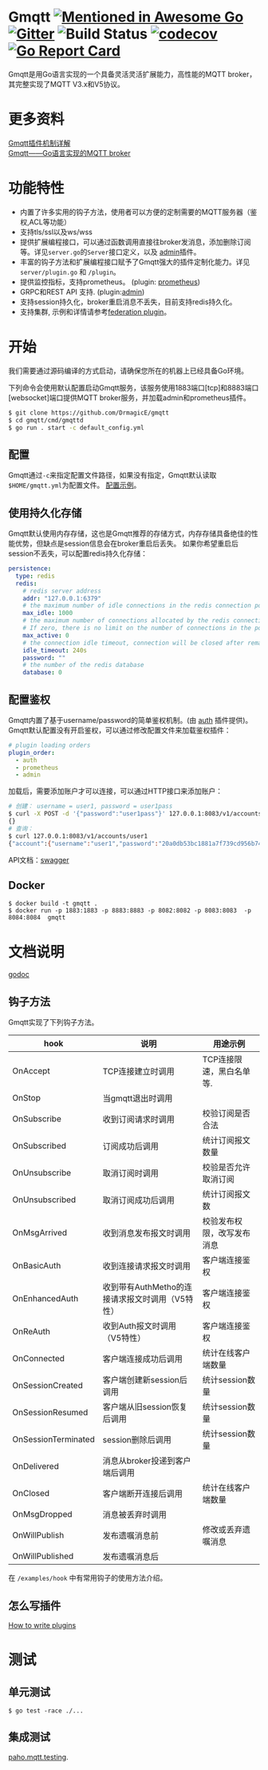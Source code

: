 # Gmqtt [![Mentioned in Awesome Go](https://awesome.re/mentioned-badge.svg)](https://github.com/avelino/awesome-go) [![Gitter](https://badges.gitter.im/gmqtt/community.svg)](https://gitter.im/gmqtt/community?utm_source=badge&utm_medium=badge&utm_campaign=pr-badge) ![Build Status](https://github.com/DrmagicE/gmqtt/actions/workflows/test.yml/badge.svg) [![codecov](https://codecov.io/gh/DrmagicE/gmqtt/branch/master/graph/badge.svg)](https://codecov.io/gh/DrmagicE/gmqtt) [![Go Report Card](https://goreportcard.com/badge/github.com/DrmagicE/gmqtt)](https://goreportcard.com/report/github.com/DrmagicE/gmqtt)


Gmqtt是用Go语言实现的一个具备灵活灵活扩展能力，高性能的MQTT broker，其完整实现了MQTT V3.x和V5协议。

# 更多资料
[Gmqtt插件机制详解](https://juejin.cn/post/6908305981923409934)  
[Gmqtt——Go语言实现的MQTT broker](https://juejin.cn/post/6905898448743038990)

# 功能特性
* 内置了许多实用的钩子方法，使用者可以方便的定制需要的MQTT服务器（鉴权,ACL等功能）
* 支持tls/ssl以及ws/wss
* 提供扩展编程接口，可以通过函数调用直接往broker发消息，添加删除订阅等。详见`server.go`的`Server`接口定义，以及 [admin](https://github.com/DrmagicE/Gmqtt/blob/master/plugin/admin/READEME.md)插件。
* 丰富的钩子方法和扩展编程接口赋予了Gmqtt强大的插件定制化能力。详见`server/plugin.go` 和 `/plugin`。
* 提供监控指标，支持prometheus。 (plugin: [prometheus](https://github.com/DrmagicE/Gmqtt/blob/master/plugin/prometheus/READEME.md))
* GRPC和REST API 支持. (plugin:[admin](https://github.com/DrmagicE/Gmqtt/blob/master/plugin/admin/READEME.md))
* 支持session持久化，broker重启消息不丢失，目前支持redis持久化。
* 支持集群, 示例和详情请参考[federation plugin](./plugin/federation/README.md)。

# 开始
我们需要通过源码编译的方式启动，请确保您所在的机器上已经具备Go环境。

下列命令会使用默认配置启动Gmqtt服务，该服务使用1883端口[tcp]和8883端口[websocket]端口提供MQTT broker服务，并加载admin和prometheus插件。
```bash
$ git clone https://github.com/DrmagicE/gmqtt
$ cd gmqtt/cmd/gmqttd
$ go run . start -c default_config.yml
```

## 配置
Gmqtt通过`-c`来指定配置文件路径，如果没有指定，Gmqtt默认读取`$HOME/gmqtt.yml`为配置文件。
[配置示例](https://github.com/DrmagicE/Gmqtt/blob/master/cmd/Gmqttd/default_config.yml)。

## 使用持久化存储
Gmqtt默认使用内存存储，这也是Gmqtt推荐的存储方式，内存存储具备绝佳的性能优势，但缺点是session信息会在broker重启后丢失。
如果你希望重启后session不丢失，可以配置redis持久化存储：
```yaml
persistence:
  type: redis  
  redis:
    # redis server address
    addr: "127.0.0.1:6379"
    # the maximum number of idle connections in the redis connection pool
    max_idle: 1000
    # the maximum number of connections allocated by the redis connection pool at a given time.
    # If zero, there is no limit on the number of connections in the pool.
    max_active: 0
    # the connection idle timeout, connection will be closed after remaining idle for this duration. If the value is zero, then idle connections are not closed
    idle_timeout: 240s
    password: ""
    # the number of the redis database
    database: 0
```

## 配置鉴权
Gmqtt内置了基于username/password的简单鉴权机制。(由 [auth](https://github.com/DrmagicE/gmqtt/blob/master/plugin/auth) 插件提供)。
Gmqtt默认配置没有开启鉴权，可以通过修改配置文件来加载鉴权插件：
```yaml
# plugin loading orders
plugin_order:
  - auth
  - prometheus
  - admin
```
加载后，需要添加账户才可以连接，可以通过HTTP接口来添加账户：
```bash
# 创建： username = user1, password = user1pass
$ curl -X POST -d '{"password":"user1pass"}' 127.0.0.1:8083/v1/accounts/user1
{}
# 查询：
$ curl 127.0.0.1:8083/v1/accounts/user1
{"account":{"username":"user1","password":"20a0db53bc1881a7f739cd956b740039"}}
```
API文档：[swagger](https://github.com/DrmagicE/gmqtt/blob/master/plugin/auth/swagger)


## Docker
```
$ docker build -t gmqtt .
$ docker run -p 1883:1883 -p 8883:8883 -p 8082:8082 -p 8083:8083  -p 8084:8084  gmqtt
```

# 文档说明
[godoc](https://www.godoc.org/github.com/DrmagicE/gmqtt)
## 钩子方法
Gmqtt实现了下列钩子方法。

| hook | 说明 | 用途示例 |
|------|------------|------------|
| OnAccept  | TCP连接建立时调用|  TCP连接限速，黑白名单等.      |
| OnStop  | 当gmqtt退出时调用 |    |
| OnSubscribe  | 收到订阅请求时调用| 校验订阅是否合法    |
| OnSubscribed  | 订阅成功后调用   |   统计订阅报文数量   |
| OnUnsubscribe  | 取消订阅时调用       | 校验是否允许取消订阅       |
| OnUnsubscribed  | 取消订阅成功后调用   |   统计订阅报文数     |
| OnMsgArrived  | 收到消息发布报文时调用       |  校验发布权限，改写发布消息       |
| OnBasicAuth  | 收到连接请求报文时调用       | 客户端连接鉴权       |
| OnEnhancedAuth  | 收到带有AuthMetho的连接请求报文时调用（V5特性）| 客户端连接鉴权      |
| OnReAuth  | 收到Auth报文时调用（V5特性）        | 客户端连接鉴权      |
| OnConnected  | 客户端连接成功后调用|    统计在线客户端数量    | 
| OnSessionCreated  | 客户端创建新session后调用       |  统计session数量       |
| OnSessionResumed  | 客户端从旧session恢复后调用       | 统计session数量       |
| OnSessionTerminated  | session删除后调用       | 统计session数量       |
| OnDelivered  | 消息从broker投递到客户端后调用       |        |
| OnClosed  | 客户端断开连接后调用       |   统计在线客户端数量      |
| OnMsgDropped  | 消息被丢弃时调用 |        |
| OnWillPublish | 发布遗嘱消息前 | 修改或丢弃遗嘱消息|
| OnWillPublished| 发布遗嘱消息后| |

在 `/examples/hook` 中有常用钩子的使用方法介绍。

## 怎么写插件
[How to write plugins](https://github.com/DrmagicE/gmqtt/blob/master/plugin/README.md)

# 测试
## 单元测试
```
$ go test -race ./...  
```

## 集成测试
[paho.mqtt.testing](https://github.com/eclipse/paho.mqtt.testing).
